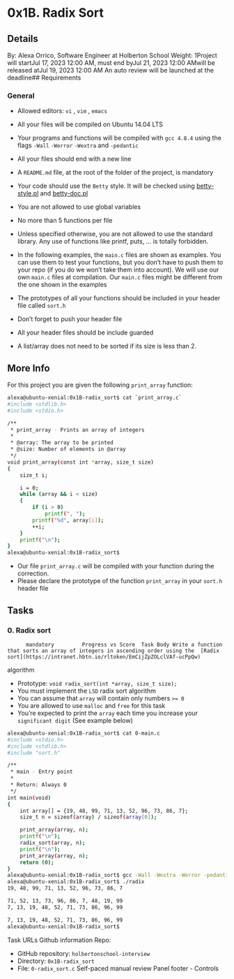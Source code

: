 # 0x1B. Radix Sort
## Details
 By: Alexa Orrico, Software Engineer at Holberton School Weight: 1Project will startJul 17, 2023 12:00 AM, must end byJul 21, 2023 12:00 AMwill be released atJul 19, 2023 12:00 AM An auto review will be launched at the deadline## Requirements
### General
* Allowed editors:  ` vi ` ,  ` vim ` ,  ` emacs ` 
* All your files will be compiled on Ubuntu 14.04 LTS
* Your programs and functions will be compiled with  ` gcc 4.8.4 `  using the flags  ` -Wall `  ` -Werror `  ` -Wextra `  and  ` -pedantic ` 
* All your files should end with a new line
* A  ` README.md `  file, at the root of the folder of the project, is mandatory
* Your code should use the  ` Betty `  style. It will be checked using [betty-style.pl](https://github.com/hs-hq/Betty/blob/master/betty-style.pl) 
 and [betty-doc.pl](https://github.com/hs-hq/Betty/blob/master/betty-doc.pl) 

* You are not allowed to use global variables
* No more than 5 functions per file
* Unless specified otherwise, you are not allowed to use the standard library. Any use of functions like printf, puts, … is totally forbidden.
* In the following examples, the  ` main.c `  files are shown as examples. You can use them to test your functions, but you don’t have to push them to your repo (if you do we won’t take them into account). We will use our own  ` main.c `  files at compilation. Our  ` main.c `  files might be different from the one shown in the examples
* The prototypes of all your functions should be included in your header file called  ` sort.h ` 
* Don’t forget to push your header file
* All your header files should be include guarded
* A list/array does not need to be sorted if its size is less than 2.
## More Info
For this project you are given the following   ` print_array `   function:
```bash
alexa@ubuntu-xenial:0x1B-radix_sort$ cat `print_array.c`
#include <stdlib.h>
#include <stdio.h>

/**
 * print_array - Prints an array of integers
 *
 * @array: The array to be printed
 * @size: Number of elements in @array
 */
void print_array(const int *array, size_t size)
{
    size_t i;

    i = 0;
    while (array && i < size)
    {
        if (i > 0)
            printf(", ");
        printf("%d", array[i]);
        ++i;
    }
    printf("\n");
}
alexa@ubuntu-xenial:0x1B-radix_sort$

```
* Our file  ` print_array.c `  will be compiled with your function during the correction.
* Please declare the prototype of the function  ` print_array `  in your  ` sort.h `  header file
## Tasks
### 0. Radix sort
          mandatory         Progress vs Score  Task Body Write a function that sorts an array of integers in ascending order using the  [Radix sort](https://intranet.hbtn.io/rltoken/EmCijZpZOLclVAf-ucPpQw) 
  algorithm
* Prototype:  ` void radix_sort(int *array, size_t size); ` 
* You must implement the  ` LSD `  radix sort algorithm
* You can assume that  ` array `  will contain only numbers  ` >= 0 ` 
* You are allowed to use  ` malloc `  and  ` free `  for this task
* You’re expected to print the  ` array `  each time you increase your  ` significant digit `  (See example below)
```bash
alexa@ubuntu-xenial:0x1B-radix_sort$ cat 0-main.c
#include <stdio.h>
#include <stdlib.h>
#include "sort.h"

/**
 * main - Entry point
 *
 * Return: Always 0
 */
int main(void)
{
    int array[] = {19, 48, 99, 71, 13, 52, 96, 73, 86, 7};
    size_t n = sizeof(array) / sizeof(array[0]);

    print_array(array, n);
    printf("\n");
    radix_sort(array, n);
    printf("\n");
    print_array(array, n);
    return (0);
}
alexa@ubuntu-xenial:0x1B-radix_sort$ gcc -Wall -Wextra -Werror -pedantic 0-main.c 0-radix_sort.c print_array.c -o radix
alexa@ubuntu-xenial:0x1B-radix_sort$ ./radix
19, 48, 99, 71, 13, 52, 96, 73, 86, 7

71, 52, 13, 73, 96, 86, 7, 48, 19, 99
7, 13, 19, 48, 52, 71, 73, 86, 96, 99

7, 13, 19, 48, 52, 71, 73, 86, 96, 99
alexa@ubuntu-xenial:0x1B-radix_sort$

```
 Task URLs  Github information Repo:
* GitHub repository:  ` holbertonschool-interview ` 
* Directory:  ` 0x1B-radix_sort ` 
* File:  ` 0-radix_sort.c ` 
 Self-paced manual review  Panel footer - Controls 
